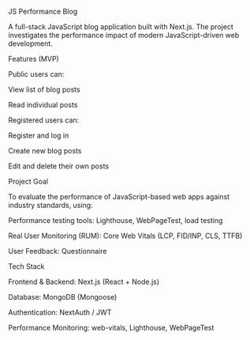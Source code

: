 JS Performance Blog

A full-stack JavaScript blog application built with Next.js.
The project investigates the performance impact of modern JavaScript-driven web development.

Features (MVP)

Public users can:

View list of blog posts

Read individual posts

Registered users can:

Register and log in

Create new blog posts

Edit and delete their own posts

 Project Goal

To evaluate the performance of JavaScript-based web apps against industry standards, using:

Performance testing tools: Lighthouse, WebPageTest, load testing

Real User Monitoring (RUM): Core Web Vitals (LCP, FID/INP, CLS, TTFB)

User Feedback: Questionnaire

Tech Stack

Frontend & Backend: Next.js (React + Node.js)

Database: MongoDB (Mongoose)

Authentication: NextAuth / JWT

Performance Monitoring: web-vitals, Lighthouse, WebPageTest
